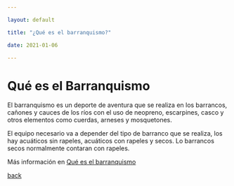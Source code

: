 ```yaml
---

layout: default

title: "¿Qué es el barranquismo?"

date: 2021-01-06

---
```


# Qué es el Barranquismo

El barranquismo es un deporte de aventura que se realiza en los barrancos, cañones y cauces de los ríos con el uso de neopreno, escarpines, casco y otros elementos como cuerdas, arneses y mosquetones.

El equipo necesario va a depender del tipo de barranco que se realiza, los hay acuáticos sin rapeles, acuáticos con rapeles y secos. Lo barrancos secos normalmente contaran con rapeles.

Más información en <a href="https://planetspot.es/que-es-el-barranquismo/" target="_blank" rel="dofollow noopener noreferrer">Qué es el barranquismo</a>

[back](./)
